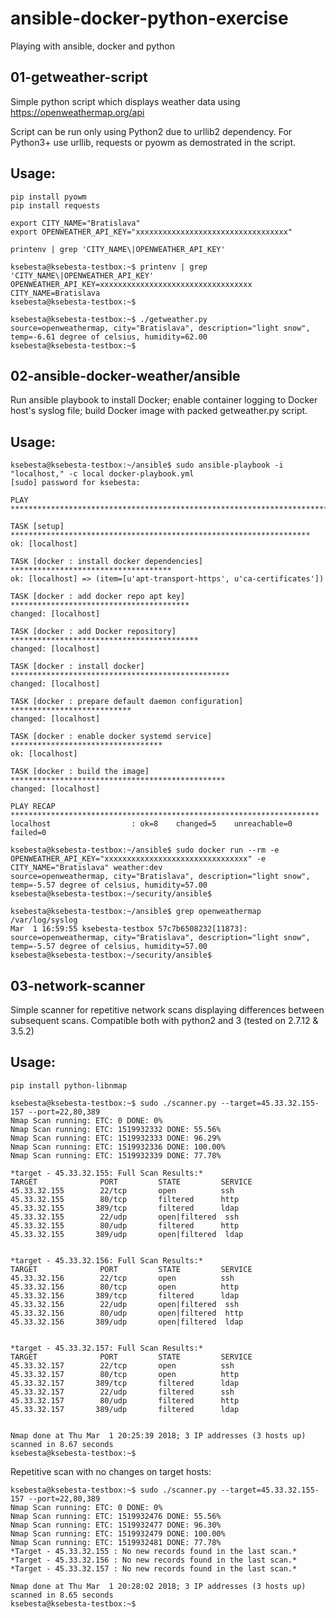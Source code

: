 # ansible-docker-python-exercise
Playing with ansible, docker and python

## 01-getweather-script <br />
Simple python script which displays weather data using https://openweathermap.org/api

Script can be run only using Python2 due to urllib2 dependency. For Python3+ use urllib, requests or pyowm as demostrated in the script.
## Usage:
```
pip install pyowm
pip install requests
```

```
export CITY_NAME="Bratislava"
export OPENWEATHER_API_KEY="xxxxxxxxxxxxxxxxxxxxxxxxxxxxxxxxxx"

printenv | grep 'CITY_NAME\|OPENWEATHER_API_KEY'
```
```
ksebesta@ksebesta-testbox:~$ printenv | grep 'CITY_NAME\|OPENWEATHER_API_KEY'
OPENWEATHER_API_KEY=xxxxxxxxxxxxxxxxxxxxxxxxxxxxxxxxxx
CITY_NAME=Bratislava
ksebesta@ksebesta-testbox:~$ 
```

```
ksebesta@ksebesta-testbox:~$ ./getweather.py 
source=openweathermap, city="Bratislava", description="light snow", temp=-6.61 degree of celsius, humidity=62.00
ksebesta@ksebesta-testbox:~$ 
```

## 02-ansible-docker-weather/ansible <br />
Run ansible playbook to install Docker; enable container logging to Docker host's syslog file; build Docker image with packed getweather.py script.

## Usage:
```
ksebesta@ksebesta-testbox:~/ansible$ sudo ansible-playbook -i "localhost," -c local docker-playbook.yml 
[sudo] password for ksebesta: 

PLAY ***************************************************************************

TASK [setup] *******************************************************************
ok: [localhost]

TASK [docker : install docker dependencies] ************************************
ok: [localhost] => (item=[u'apt-transport-https', u'ca-certificates'])

TASK [docker : add docker repo apt key] ****************************************
changed: [localhost]

TASK [docker : add Docker repository] ******************************************
changed: [localhost]

TASK [docker : install docker] *************************************************
changed: [localhost]

TASK [docker : prepare default daemon configuration] ***************************
changed: [localhost]

TASK [docker : enable docker systemd service] **********************************
ok: [localhost]

TASK [docker : build the image] ************************************************
changed: [localhost]

PLAY RECAP *********************************************************************
localhost                  : ok=8    changed=5    unreachable=0    failed=0 

```

```
ksebesta@ksebesta-testbox:~/ansible$ sudo docker run --rm -e OPENWEATHER_API_KEY="xxxxxxxxxxxxxxxxxxxxxxxxxxxxxxxx" -e CITY_NAME="Bratislava" weather:dev
source=openweathermap, city="Bratislava", description="light snow", temp=-5.57 degree of celsius, humidity=57.00
ksebesta@ksebesta-testbox:~/security/ansible$ 
```

```
ksebesta@ksebesta-testbox:~/ansible$ grep openweathermap /var/log/syslog
Mar  1 16:59:55 ksebesta-testbox 57c7b6508232[11873]: source=openweathermap, city="Bratislava", description="light snow", temp=-5.57 degree of celsius, humidity=57.00
ksebesta@ksebesta-testbox:~/security/ansible$
```

## 03-network-scanner <br />
Simple scanner for repetitive network scans displaying differences between subsequent scans. Compatible both with python2 and 3 (tested on 2.7.12 & 3.5.2)

## Usage:
```
pip install python-libnmap
```

```
ksebesta@ksebesta-testbox:~$ sudo ./scanner.py --target=45.33.32.155-157 --port=22,80,389
Nmap Scan running: ETC: 0 DONE: 0%
Nmap Scan running: ETC: 1519932332 DONE: 55.56%
Nmap Scan running: ETC: 1519932333 DONE: 96.29%
Nmap Scan running: ETC: 1519932336 DONE: 100.00%
Nmap Scan running: ETC: 1519932339 DONE: 77.78%

*target - 45.33.32.155: Full Scan Results:*
TARGET              PORT         STATE         SERVICE
45.33.32.155        22/tcp       open          ssh
45.33.32.155        80/tcp       filtered      http
45.33.32.155       389/tcp       filtered      ldap
45.33.32.155        22/udp       open|filtered  ssh
45.33.32.155        80/udp       filtered      http
45.33.32.155       389/udp       open|filtered  ldap


*target - 45.33.32.156: Full Scan Results:*
TARGET              PORT         STATE         SERVICE
45.33.32.156        22/tcp       open          ssh
45.33.32.156        80/tcp       open          http
45.33.32.156       389/tcp       filtered      ldap
45.33.32.156        22/udp       open|filtered  ssh
45.33.32.156        80/udp       open|filtered  http
45.33.32.156       389/udp       open|filtered  ldap


*target - 45.33.32.157: Full Scan Results:*
TARGET              PORT         STATE         SERVICE
45.33.32.157        22/tcp       open          ssh
45.33.32.157        80/tcp       open          http
45.33.32.157       389/tcp       filtered      ldap
45.33.32.157        22/udp       filtered      ssh
45.33.32.157        80/udp       filtered      http
45.33.32.157       389/udp       filtered      ldap


Nmap done at Thu Mar  1 20:25:39 2018; 3 IP addresses (3 hosts up) scanned in 8.67 seconds
ksebesta@ksebesta-testbox:~$
```

Repetitive scan with no changes on target hosts:

```
ksebesta@ksebesta-testbox:~$ sudo ./scanner.py --target=45.33.32.155-157 --port=22,80,389
Nmap Scan running: ETC: 0 DONE: 0%
Nmap Scan running: ETC: 1519932476 DONE: 55.56%
Nmap Scan running: ETC: 1519932477 DONE: 96.30%
Nmap Scan running: ETC: 1519932479 DONE: 100.00%
Nmap Scan running: ETC: 1519932481 DONE: 77.78%
*Target - 45.33.32.155 : No new records found in the last scan.*
*Target - 45.33.32.156 : No new records found in the last scan.*
*Target - 45.33.32.157 : No new records found in the last scan.*

Nmap done at Thu Mar  1 20:28:02 2018; 3 IP addresses (3 hosts up) scanned in 8.65 seconds
ksebesta@ksebesta-testbox:~$ 
```

